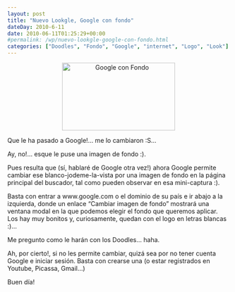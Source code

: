 ```yaml
---
layout: post
title: "Nuevo Lookgle, Google con fondo"
dateDay: 2010-6-11
date: 2010-06-11T01:25:29+00:00
#permalink: /wp/nuevo-lookgle-google-con-fondo.html
categories: ["Doodles", "Fondo", "Google", "internet", "Logo", "Look"]
---
```


<p style="text-align: center;"><img class="aligncenter" title="Google-con-fondo_pequenio" src="http://blog.mautematico.com/wp-content/uploads/2010/06/Google-con-fondo_pequenio.png" alt="Google con Fondo" width="256" height="154" /></p>
<p>Que le ha pasado a Google!&#8230; me lo cambiaron :S&#8230;</p>
<p>Ay, no!&#8230; esque le puse una imagen de fondo :).</p>
<p>Pues resulta que (sí, hablaré de Google otra vez!) ahora Google permite cambiar ese blanco-jodeme-la-vista por una imagen de fondo en la página principal del buscador, tal como pueden observar en esa mini-captura :).</p>
<p>Basta con entrar a www.google.com o el dominio de su país e ir abajo a la izquierda, donde un enlace &#8220;Cambiar imagen de fondo&#8221; mostrará una ventana modal en la que podemos elegir el fondo que queremos aplicar. Los hay muy bonitos y, curiosamente, quedan con el logo en letras blancas :)&#8230;</p>
<p>Me pregunto como le harán con los Doodles&#8230; haha.</p>
<p>Ah, por cierto!, si no les permite cambiar, quizá sea por no tener cuenta Google e iniciar sesión. Basta con crearse una (o estar registrados en Youtube, Picassa, Gmail&#8230;)</p>
<p>Buen día!</p>
